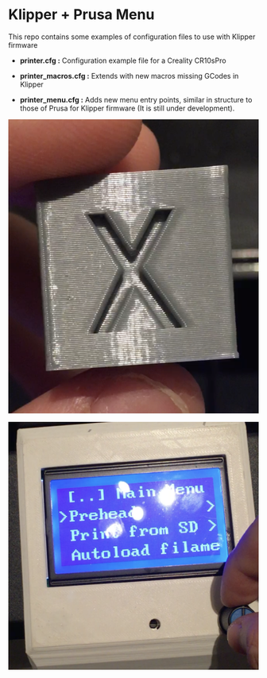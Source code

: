 # Klipper + Prusa Menu

This repo contains some examples of configuration files to use with Klipper firmware

- **printer.cfg :** Configuration example file for a Creality CR10sPro

- **printer_macros.cfg :** Extends with new macros missing GCodes in Klipper

- **printer_menu.cfg :** Adds new menu entry points, similar in structure to those of Prusa for Klipper firmware (It is still under development). 


![example of a cube](https://github.com/netonjm/Klipper-CR10sPro/raw/master/images/cube.png)

![prusa menu](https://github.com/netonjm/Klipper-CR10sPro/raw/master/images/screen-prusa.png)


